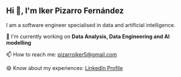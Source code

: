 ## Hi 👋, I'm Iker Pizarro Fernández

I am a software engineer specialised in data and artificial intelligence.

🚀 I'm currently working on **Data Analysis, Data Engineering and AI modelling**

📫 How to reach me: [pizarroiker5@gmail.com](mailto:pizarroiker5@gmail.com)

😄 Know about my experiences: [LinkedIn Profile](https://www.linkedin.com/in/iker-pizarro/)
